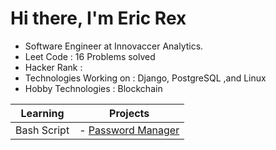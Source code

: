 # Hi there, I'm Eric Rex
- Software Engineer at Innovaccer Analytics.
- Leet Code               : 16 Problems solved
- Hacker Rank             : 
- Technologies Working on : Django, PostgreSQL ,and Linux
- Hobby Technologies      : Blockchain

| Learning      | Projects |
| ---------------------------------------------------------------------------- | ----------- |
| Bash Script    | - [Password Manager](https://github.com/ericraymundrex/Project1_Innovaccer_Training-External-)    |
